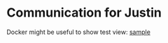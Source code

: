 # Communication for Justin

Docker might be useful to show test view: [sample](tools/Dockerfile.dev.ray)

